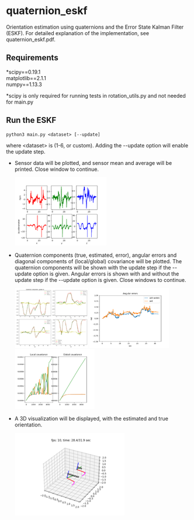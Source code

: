 # quaternion_eskf
Orientation estimation using quaternions and the Error State Kalman Filter (ESKF). For detailed explanation of the implementation, see quaternion_eskf.pdf.

## Requirements
*scipy==0.19.1  
matplotlib==2.1.1  
numpy==1.13.3

*scipy is only required for running tests in rotation_utils.py and not needed for main.py

## Run the ESKF

    python3 main.py <dataset> [--update]

where \<dataset\> is (1-6, or custom). Adding the --update option will enable the update step. 

- Sensor data will be plotted, and sensor mean and average will be printed. Close window to continue.

    <img src="plots/example_sensor.png" title="Sensor data" alt="sensor" width="250"/>

- Quaternion components (true, estimated, error), angular errors and diagonal components of (local/global) covariance will be plotted. The quaternion components will be shown with the update step if  the --update option is given. Angular errors is shown with and without the update step if the --update option is given. Close windows to continue.

    <img src="plots/example_quat.png" title="Quaternions components" alt="quat" width="200"/>
    <img src="plots/example_error.png" title="Angular error" alt="error" width="218.5"/> 
    <img src="plots/example_covariance.png" title="Covariance" alt="covariance" width="218.5"/>

- A 3D visualization will be displayed, with the estimated and true orientation. 

    <img src="plots/example_3D.png" alt="3D" width="300"/>